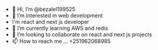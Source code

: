 - 👋 Hi, I’m @bezalel199525
- 👀 I’m interested in web development
- I'm react and next js developer
- 🌱 I’m currently learning AWS and redis
- 💞️ I’m looking to collaborate on react and next js projects
- 📫 How to reach me ... +251962068985

<!---
bezalel199525/bezalel199525 is a ✨ special ✨ repository because its `README.md` (this file) appears on your GitHub profile.
You can click the Preview link to take a look at your changes.
--->
